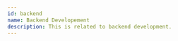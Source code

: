 ```yaml
---
id: backend
name: Backend Developement
description: This is related to backend development.
---
```

